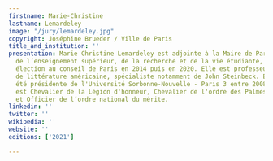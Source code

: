 ```yaml
---
firstname: Marie-Christine
lastname: Lemardeley
image: "/jury/lemardeley.jpg"
copyright: Joséphine Brueder / Ville de Paris
title_and_institution: ''
presentation: Marie Christine Lemardeley est adjointe à la Maire de Paris, chargée
  de l’enseignement supérieur, de la recherche et de la vie étudiante, depuis son
  élection au conseil de Paris en 2014 puis en 2020. Elle est professeure émérite
  de littérature américaine, spécialiste notamment de John Steinbeck. Elle a également
  été présidente de l'Université Sorbonne-Nouvelle - Paris 3 entre 2008 et 2014. Elle
  est Chevalier de la Légion d'honneur, Chevalier de l'ordre des Palmes académiques
  et Officier de l’ordre national du mérite.
linkedin: ''
twitter: ''
wikipedia: ''
website: ''
editions: ['2021']

---
```

